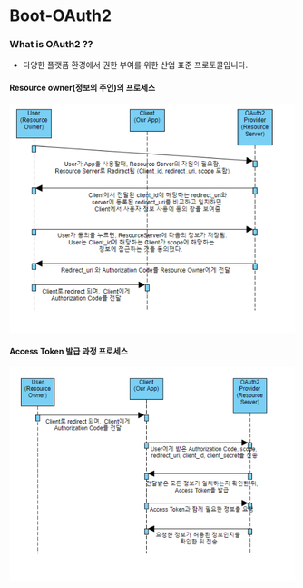 # Boot-OAuth2

### What is OAuth2 ??
- 다양한 플랫폼 환경에서 권한 부여를 위한 산업 표준 프로토콜입니다.  

#### Resource owner(정보의 주인)의 프로세스
![](./src/main/resources/static/image/Resource_owner.PNG)


#### Access Token 발급 과정 프로세스
![](./src/main/resources/static/image/access_token.PNG)
